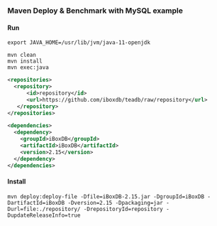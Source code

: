 ### Maven Deploy & Benchmark with MySQL example



#### Run
```
export JAVA_HOME=/usr/lib/jvm/java-11-openjdk

mvn clean
mvn install
mvn exec:java
```

  
```xml
<repositories>
  <repository>
      <id>repository</id>
      <url>https://github.com/iboxdb/teadb/raw/repository</url>
   </repository>
</repositories>

<dependencies>
  <dependency>
	<groupId>iBoxDB</groupId>
	<artifactId>iBoxDB</artifactId>
	<version>2.15</version>
  </dependency>
</dependencies>
```


#### Install

```
mvn deploy:deploy-file -Dfile=iBoxDB-2.15.jar -DgroupId=iBoxDB -DartifactId=iBoxDB -Dversion=2.15 -Dpackaging=jar -Durl=file:./repository/ -DrepositoryId=repository -DupdateReleaseInfo=true
```

